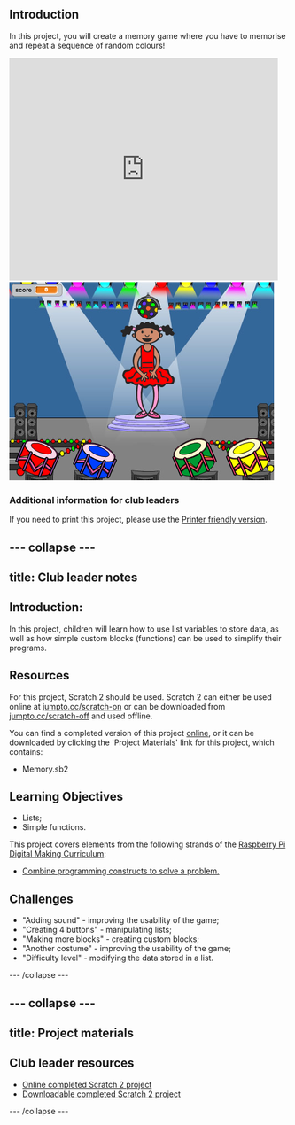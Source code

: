 ## Introduction

In this project, you will create a memory game where you have to memorise and repeat a sequence of random colours!

<div class="scratch-preview">
  <iframe allowtransparency="true" width="485" height="402" src="https://scratch.mit.edu/projects/embed/34874510/?autostart=false" frameborder="0"></iframe>
  <img src="images/colour-final.png">
</div>

### Additional information for club leaders

If you need to print this project, please use the [Printer friendly version](https://projects.raspberry-pi.org/en/projects/memory/print).


--- collapse ---
---
title: Club leader notes
---


## Introduction:
In this project, children will learn how to use list variables to store data, as well as how simple custom blocks (functions) can be used to simplify their programs.

## Resources
For this project, Scratch 2 should be used. Scratch 2 can either be used online at [jumpto.cc/scratch-on](http://jumpto.cc/scratch-on) or can be downloaded from [jumpto.cc/scratch-off](http://jumpto.cc/scratch-off) and used offline.

You can find a completed version of this project <a href="http://scratch.mit.edu/projects/34874510/#editor">online</a>, or it can be downloaded by clicking the 'Project Materials' link for this project, which contains:

+ Memory.sb2

## Learning Objectives
+ Lists;
+ Simple functions.

This project covers elements from the following strands of the [Raspberry Pi Digital Making Curriculum](http://rpf.io/curriculum):

+ [Combine programming constructs to solve a problem.](https://www.raspberrypi.org/curriculum/programming/builder)

## Challenges
+ "Adding sound" - improving the usability of the game;
+ "Creating 4 buttons" - manipulating lists;
+ "Making more blocks" - creating custom blocks;
+ "Another costume" - improving the usability of the game;
+ "Difficulty level" - modifying the data stored in a list.


--- /collapse ---


--- collapse ---
---
title: Project materials
---


## Club leader resources
* [Online completed Scratch 2 project](http://scratch.mit.edu/projects/34874510/#editor)
* [Downloadable completed Scratch 2 project](resources/Memory.sb2)

--- /collapse ---